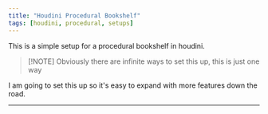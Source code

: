 ```yaml
---
title: "Houdini Procedural Bookshelf"
tags: [houdini, procedural, setups]
---
```


This is a simple setup for a procedural bookshelf in houdini.

>[!NOTE] Obviously there are infinite ways to set this up, this is just one way

I am going to set this up so it's easy to expand with more features down the road.

---

